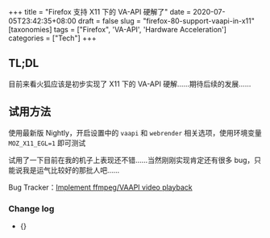 +++
title = "Firefox 支持 X11 下的 VA-API 硬解了"
date = 2020-07-05T23:42:35+08:00
draft = false
slug = "firefox-80-support-vaapi-in-x11"
[taxonomies]
tags = ["Firefox", 'VA-API', 'Hardware Acceleration']
categories = ["Tech"]
+++

## TL;DL

目前来看火狐应该是初步实现了 X11 下的 VA-API 硬解……期待后续的发展……

## 试用方法

使用最新版 Nightly，开启设置中的 `vaapi` 和 `webrender` 相关选项，使用环境变量 `MOZ_X11_EGL=1` 即可测试

试用了一下目前在我的机子上表现还不错……当然刚刚实现肯定还有很多 bug，只能说我是运气比较好的那批人吧……

Bug Tracker：[Implement ffmpeg/VAAPI video playback](https://bugzilla.mozilla.org/show_bug.cgi?id=1619523)

### Change log

- {}

